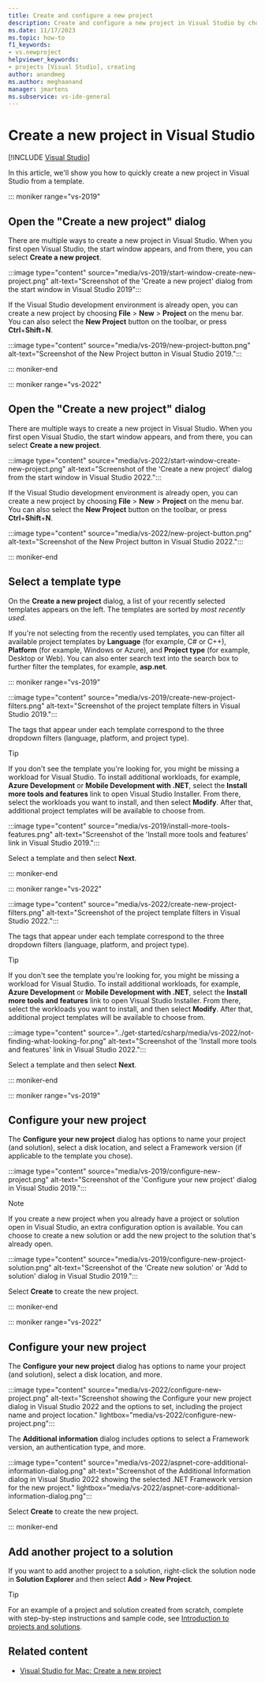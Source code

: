 ```yaml
---
title: Create and configure a new project
description: Create and configure a new project in Visual Studio by choosing a template type, the Framework version, an authentication type, and more.
ms.date: 11/17/2023
ms.topic: how-to
f1_keywords:
- vs.newproject
helpviewer_keywords:
- projects [Visual Studio], creating
author: anandmeg
ms.author: meghaanand
manager: jmartens
ms.subservice: vs-ide-general
---
```

# Create a new project in Visual Studio

 [!INCLUDE [Visual Studio](~/includes/applies-to-version/vs-windows-only.md)]

In this article, we'll show you how to quickly create a new project in Visual Studio from a template.

::: moniker range="vs-2019"

## Open the "Create a new project" dialog

There are multiple ways to create a new project in Visual Studio. When you first open Visual Studio, the start window appears, and from there, you can select **Create a new project**.

:::image type="content" source="media/vs-2019/start-window-create-new-project.png" alt-text="Screenshot of the 'Create a new project' dialog from the start window in Visual Studio 2019":::

If the Visual Studio development environment is already open, you can create a new project by choosing **File** > **New** > **Project** on the menu bar. You can also select the **New Project** button on the toolbar, or press **Ctrl**+**Shift**+**N**.

:::image type="content" source="media/vs-2019/new-project-button.png" alt-text="Screenshot of the New Project button in Visual Studio 2019.":::

::: moniker-end

::: moniker range="vs-2022"

## Open the "Create a new project" dialog

There are multiple ways to create a new project in Visual Studio. When you first open Visual Studio, the start window appears, and from there, you can select **Create a new project**.

:::image type="content" source="media/vs-2022/start-window-create-new-project.png" alt-text="Screenshot of the 'Create a new project' dialog from the start window in Visual Studio 2022.":::

If the Visual Studio development environment is already open, you can create a new project by choosing **File** > **New** > **Project** on the menu bar. You can also select the **New Project** button on the toolbar, or press **Ctrl**+**Shift**+**N**.

:::image type="content" source="media/vs-2022/new-project-button.png" alt-text="Screenshot of the New Project button in Visual Studio 2022.":::

::: moniker-end

## Select a template type

On the **Create a new project** dialog, a list of your recently selected templates appears on the left. The templates are sorted by *most recently used*.

If you're not selecting from the recently used templates, you can filter all available project templates by **Language** (for example, C# or C++), **Platform** (for example, Windows or Azure), and **Project type** (for example, Desktop or Web). You can also enter search text into the search box to further filter the templates, for example, **asp.net**.

::: moniker range="vs-2019"

:::image type="content" source="media/vs-2019/create-new-project-filters.png" alt-text="Screenshot of the project template filters in Visual Studio 2019.":::

The tags that appear under each template correspond to the three dropdown filters (language, platform, and project type).

> [!TIP]
> If you don't see the template you're looking for, you might be missing a workload for Visual Studio. To install additional workloads, for example, **Azure Development** or **Mobile Development with .NET**, select the **Install more tools and features** link to open Visual Studio Installer. From there, select the workloads you want to install, and then select **Modify**. After that, additional project templates will be available to choose from.
>
> :::image type="content" source="media/vs-2019/install-more-tools-features.png" alt-text="Screenshot of the 'Install more tools and features' link in Visual Studio 2019.":::

Select a template and then select **Next**.

::: moniker-end

::: moniker range="vs-2022"

:::image type="content" source="media/vs-2022/create-new-project-filters.png" alt-text="Screenshot of the project template filters in Visual Studio 2022.":::

The tags that appear under each template correspond to the three dropdown filters (language, platform, and project type).

> [!TIP]
> If you don't see the template you're looking for, you might be missing a workload for Visual Studio. To install additional workloads, for example, **Azure Development** or **Mobile Development with .NET**, select the **Install more tools and features** link to open Visual Studio Installer. From there, select the workloads you want to install, and then select **Modify**. After that, additional project templates will be available to choose from.
>
> :::image type="content" source="../get-started/csharp/media/vs-2022/not-finding-what-looking-for.png" alt-text="Screenshot of the 'Install more tools and features' link in Visual Studio 2022.":::

Select a template and then select **Next**.

::: moniker-end

::: moniker range="vs-2019"

## Configure your new project

The **Configure your new project** dialog has options to name your project (and solution), select a disk location, and select a Framework version (if applicable to the template you chose).

:::image type="content" source="media/vs-2019/configure-new-project.png" alt-text="Screenshot of the 'Configure your new project' dialog in Visual Studio 2019.":::

> [!NOTE]
> If you create a new project when you already have a project or solution open in Visual Studio, an extra configuration option is available. You can choose to create a new solution or add the new project to the solution that's already open.
>
> :::image type="content" source="media/vs-2019/configure-new-project-solution.png" alt-text="Screenshot of the 'Create new solution' or 'Add to solution' dialog in Visual Studio 2019.":::

Select **Create** to create the new project.

::: moniker-end

::: moniker range="vs-2022"

## Configure your new project

The **Configure your new project** dialog has options to name your project (and solution), select a disk location, and more.

:::image type="content" source="media/vs-2022/configure-new-project.png" alt-text="Screenshot showing the Configure your new project dialog in Visual Studio 2022 and the options to set, including the project name and project location." lightbox="media/vs-2022/configure-new-project.png":::

The **Additional information** dialog includes options to select a Framework version, an authentication type, and more.

:::image type="content" source="media/vs-2022/aspnet-core-additional-information-dialog.png" alt-text="Screenshot of the Additional Information dialog in Visual Studio 2022 showing the selected .NET Framework version for the new project." lightbox="media/vs-2022/aspnet-core-additional-information-dialog.png":::

Select **Create** to create the new project.

::: moniker-end

## Add another project to a solution

If you want to add another project to a solution, right-click the solution node in **Solution Explorer** and then select **Add** > **New Project**.

> [!TIP]
> For an example of a project and solution created from scratch, complete with step-by-step instructions and sample code, see [Introduction to projects and solutions](../get-started/tutorial-projects-solutions.md).

## Related content

- [Visual Studio for Mac: Create a new project](/visualstudio/mac/create-new-projects)